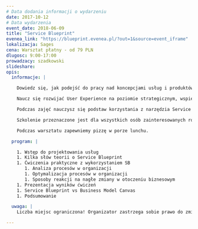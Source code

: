 ```yaml
---
# Data dodania informacji o wydarzeniu
date: 2017-10-12
# Data wydarzenia
event_date: 2018-06-09
title: "Service Blueprint"
evenea_link: "https://blueprint.evenea.pl/?out=1&source=event_iframe"
lokalizacja: Sages
cena: Warsztat płatny - od 79 PLN
dlugosc: 9:00-17:00
prowadzacy: szadkowski
slideshare:
opis:
  informacje: |

    Dowiedz się, jak podejść do pracy nad koncepcjami usług i produktów, tak żeby każdy w Twojej organizacji zrozumiał Twoją ideę i był w stanie odnaleźć się w plątaninie połączeń między światami developerów, biznesu, designu no i oczywiście konsumentów. Wykorzystasz do tego Service Blueprint, narzędzie, które pozwala na zwizualizowanie procesów organizacyjnych w logiczny i przejrzysty sposób.

    Naucz się rozwijać User Experience na poziomie strategicznym, wspieraj biznes w dostarczaniu produktów cyfrowych uwzględniających potrzeby użytkowników końcowych, ale również bądź świadom jaki wizja UX przekrojowo wpływa na Twoją organizację, od zespołów developerskich, przez obsługę klienta, aż do partnerów zewnętrznych.

    Podczas zajęć nauczysz się podstaw korzystania z narzędzia Service Blueprint, które wspomaga zwizualizować procesy na styku użytkownika z organizacją, wewnątrz organizacji oraz w komunikacji z innymi interesariuszami wpływającymi na ostateczny kształt produktu cyfrowego. Zajęcia poprowadzone zostaną w formie warsztatów praktycznych, na których przećwiczone zostaną kluczowe aspekty budowania Service Blueprint.

    Szkolenie przeznaczone jest dla wszystkich osób zainteresowanych rozwijaniem produktów cyfrowych, np.: UX/UI/Product Designers, Product Owners, Product Managers, Developers, Ops. W trakcie kursu będą poruszane głównie tematy koncepcyjne, także nie będzie wymagana wiedza z zakresu konkretnych technologii lub procesów biznesowych.

    Podczas warsztatu zapewniemy pizzę w porze lunchu.

  program: |

    1. Wstęp do projektowania usług
    1. Kilka słów teorii o Service Blueprint
    1. Ćwiczenia praktyczne z wykorzystaniem SB
       1. Analiza procesów w organizacji 
       1. Optymalizacja procesów w organizacji 
       1. Sposoby reakcji na nagłe zmiany w otoczeniu biznesowym
    1. Prezentacja wyników ćwiczeń
    1. Service Blueprint vs Business Model Canvas
    1. Podsumowanie

  uwaga: |
    Liczba miejsc ograniczona! Organizator zastrzega sobie prawo do zmiany lokalizacji wydarzenia oraz jego odwołania w przypadku niezgłoszenia się minimalnej liczby uczestników.

---
```

